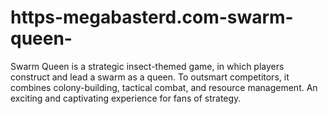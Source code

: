 # https-megabasterd.com-swarm-queen-
Swarm Queen is a strategic insect-themed game, in which players construct and lead a swarm as a queen. To outsmart competitors, it combines colony-building, tactical combat, and resource management. An exciting and captivating experience for fans of strategy.
